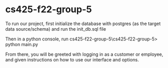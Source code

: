 # cs425-f22-group-5

To run our project, first initialize the database with postgres (as the target data source/schema) and run the init_db.sql file

Then in a python console, run cs425-f22-group-5\cs425-f22-group-5> python main.py

From there, you will be greeted with logging in as a customer or employee, and given instructions on how to use our interface and options.
